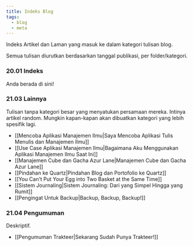 ```yaml
---
title: Indeks Blog
tags:
  - blog
  - meta
---
```

Indeks Artikel dan Laman yang masuk ke dalam kategori tulisan blog.

Semua tulisan diurutkan berdasarkan tanggal publikasi, per folder/kategori.

### 20.01 Indeks

Anda berada di sini!

### 21.03 Lainnya

Tulisan tanpa kategori besar yang menyatukan persamaan mereka. Intinya artikel random. Mungkin kapan-kapan akan dibuatkan kategori yang lebih spesifik lagi.

- [[Mencoba Aplikasi Manajemen Ilmu|Saya Mencoba Aplikasi Tulis Menulis dan Manajemen Ilmu]]
- [[Use Case Aplikasi Manajemen Ilmu|Bagaimana Aku Menggunakan Aplikasi Manajemen Ilmu Saat Ini]]
- [[Manajemen Cube dan Gacha Azur Lane|Manajemen Cube dan Gacha Azur Lane]]
- [[Pindahan ke Quartz|Pindahan Blog dan Portofolio ke Quartz]]
- [[You Can't Put Your Egg into Two Basket at the Same Time]]
- [[Sistem Journaling|Sistem Journaling: Dari yang Simpel Hingga yang Rumit]]
- [[Pengingat Untuk Backup|Backup, Backup, Backup!]]

### 21.04 Pengumuman

Deskriptif.

- [[Pengumuman Trakteer|Sekarang Sudah Punya Trakteer!]]